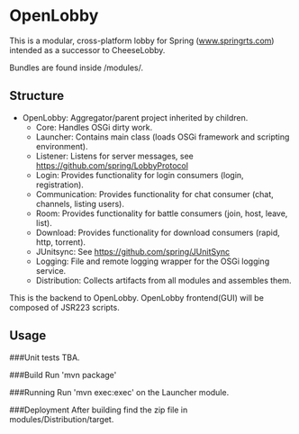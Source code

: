 OpenLobby
=========
This is a modular, cross-platform lobby for Spring (www.springrts.com) intended as a successor to CheeseLobby.

Bundles are found inside /modules/.

## Structure
- OpenLobby:			Aggregator/parent project inherited by children.
	- Core: 			Handles OSGi dirty work.
	- Launcher: 		Contains main class (loads OSGi framework and scripting environment).
	- Listener: 		Listens for server messages, see https://github.com/spring/LobbyProtocol
	- Login:			Provides functionality for login consumers (login, registration).
	- Communication:	Provides functionality for chat consumer (chat, channels, listing users).
	- Room:				Provides functionality for battle consumers (join, host, leave, list).
	- Download:			Provides functionality for download consumers (rapid, http, torrent).
	- JUnitsync:		See https://github.com/spring/JUnitSync	
	- Logging:			File and remote logging wrapper for the OSGi logging service.
	- Distribution:		Collects artifacts from all modules and assembles them.

This is the backend to OpenLobby. OpenLobby frontend(GUI) will be composed of JSR223 scripts.

Usage
-----	
###Unit tests
TBA.	
	
###Build
Run 'mvn package'

###Running
Run 'mvn exec:exec' on the Launcher module.

###Deployment
After building find the zip file in modules/Distribution/target.

